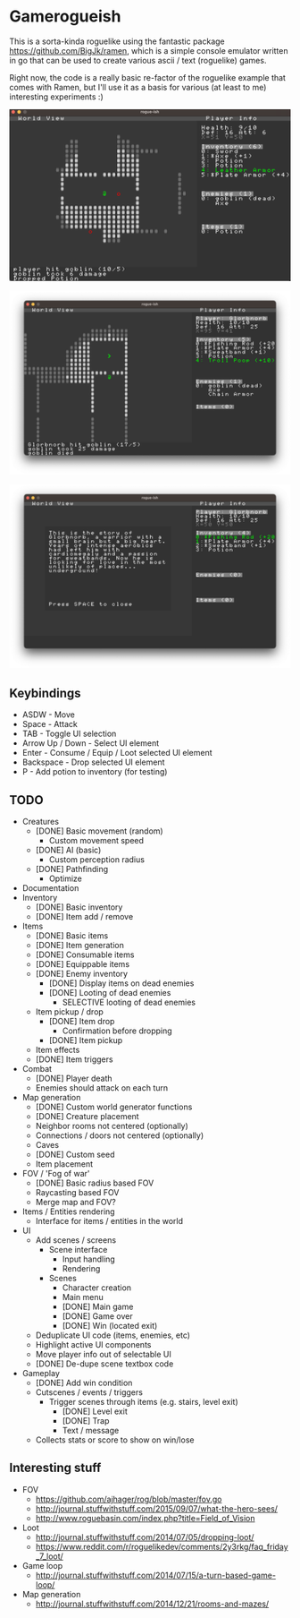 # Gamerogueish

This is a sorta-kinda roguelike using the fantastic package https://github.com/BigJk/ramen, which is a simple console emulator written in go that can be used to create various ascii / text (roguelike) games.

Right now, the code is a really basic re-factor of the roguelike example that comes with Ramen, but I'll use it as a basis for various (at least to me) interesting experiments :)


![alt text](https://raw.githubusercontent.com/Flokey82/go_gens/master/gamerogueish/images/rgb.png "rogue-ish")

![alt text](https://raw.githubusercontent.com/Flokey82/go_gens/master/gamerogueish/images/rgb2.png "next to the exit")

![alt text](https://raw.githubusercontent.com/Flokey82/go_gens/master/gamerogueish/images/rgb3.png "story panel")

## Keybindings

* ASDW - Move
* Space - Attack
* TAB - Toggle UI selection
* Arrow Up / Down - Select UI element
* Enter - Consume / Equip / Loot selected UI element
* Backspace - Drop selected UI element
* P - Add potion to inventory (for testing)

## TODO

* Creatures
  * [DONE] Basic movement (random)
    * Custom movement speed
  * [DONE] AI (basic)
    * Custom perception radius
  * [DONE] Pathfinding
    * Optimize
* Documentation
* Inventory
  * [DONE] Basic inventory
  * [DONE] Item add / remove
* Items
  * [DONE] Basic items
  * [DONE] Item generation
  * [DONE] Consumable items
  * [DONE] Equippable items
  * [DONE] Enemy inventory
    * [DONE] Display items on dead enemies
    * [DONE] Looting of dead enemies
      * SELECTIVE looting of dead enemies
  * Item pickup / drop
    * [DONE] Item drop
      * Confirmation before dropping
    * [DONE] Item pickup
  * Item effects
  * [DONE] Item triggers
* Combat
  * [DONE] Player death
  * Enemies should attack on each turn
* Map generation
  * [DONE] Custom world generator functions
  * [DONE] Creature placement
  * Neighbor rooms not centered (optionally)
  * Connections / doors not centered (optionally)
  * Caves
  * [DONE] Custom seed
  * Item placement
* FOV / 'Fog of war'
  * [DONE] Basic radius based FOV
  * Raycasting based FOV
  * Merge map and FOV?
* Items / Entities rendering
  * Interface for items / entities in the world
* UI
  * Add scenes / screens
    * Scene interface
      * Input handling
      * Rendering
    * Scenes
      * Character creation
      * Main menu
      * [DONE] Main game
      * [DONE] Game over
      * [DONE] Win (located exit)
  * Deduplicate UI code (items, enemies, etc)
  * Highlight active UI components
  * Move player info out of selectable UI
  * [DONE] De-dupe scene textbox code
* Gameplay
  * [DONE] Add win condition
  * Cutscenes / events / triggers
    * Trigger scenes through items (e.g. stairs, level exit)
      * [DONE] Level exit
      * [DONE] Trap
      * Text / message
  * Collects stats or score to show on win/lose

## Interesting stuff

* FOV
  * https://github.com/ajhager/rog/blob/master/fov.go
  * http://journal.stuffwithstuff.com/2015/09/07/what-the-hero-sees/
  * http://www.roguebasin.com/index.php?title=Field_of_Vision
* Loot
  * http://journal.stuffwithstuff.com/2014/07/05/dropping-loot/
  * https://www.reddit.com/r/roguelikedev/comments/2y3rkg/faq_friday_7_loot/
* Game loop
  * http://journal.stuffwithstuff.com/2014/07/15/a-turn-based-game-loop/
* Map generation
  * http://journal.stuffwithstuff.com/2014/12/21/rooms-and-mazes/